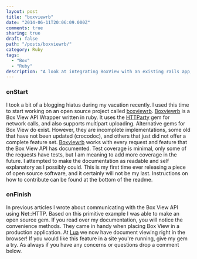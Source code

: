 ```yaml
---
layout: post
title: "boxviewrb"
date: "2014-06-11T20:06:09.000Z"
comments: true
sharing: true
draft: false
path: "/posts/boxviewrb/"
category: Ruby
tags:
  - "Box"
  - "Ruby"
description: "A look at integrating BoxView with an existing rails app, and the library that came out of this work."
---
```


### onStart

I took a bit of a blogging hiatus during my vacation recently. I used this time to start working on an open source project called [boxviewrb](https://github.com/getlua/boxviewrb). [Boxviewrb](https://github.com/getlua/boxviewrb) is a Box View API Wrapper written in ruby. It uses the [HTTParty](http://johnnunemaker.com/httparty/) gem for network calls, and also supports multipart uploading. Alternative gems for Box View do exist. However, they are incomplete implementations, some old that have not been updated (crocodoc), and others that just did not offer a complete feature set. [Boxviewrb](https://github.com/getlua/boxviewrb) works with every request and feature that the Box View API has documented. Test coverage is minimal, only some of the requests have tests, but I am meaning to add more coverage in the future. I attempted to make the documentation as readable and self explanatory as I possibly could. This is my first time ever releasing a piece of open source software, and it certainly will not be my last. Instructions on how to contribute can be found at the bottom of the readme.

### onFinish

In previous articles I wrote about communicating with the Box View API using Net::HTTP. Based on this primitive example I was able to make an open source gem. If you read over my documentation, you will notice the convenience methods. They came in handy when placing Box View in a production application. At [Lua](http://getlua.com) we now have document viewing right in the browser! If you would like this feature in a site you're running, give my gem a try. As always if you have any concerns or questions drop a comment below.
